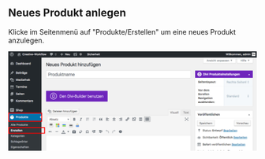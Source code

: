 ## Neues Produkt anlegen

Klicke im Seitenmenü auf "Produkte/Erstellen" um eine neues Produkt anzulegen.

![image](./assets/create.jpg)
